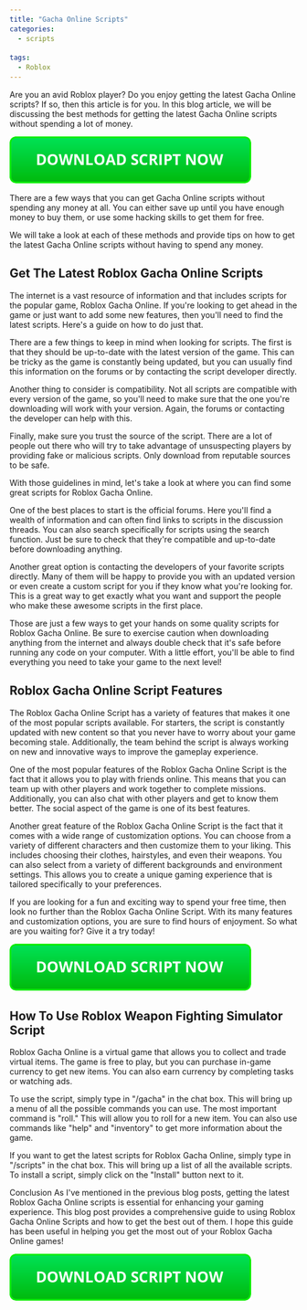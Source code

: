 ```yaml
---
title: "Gacha Online Scripts"
categories:
  - scripts
  
tags:
  - Roblox
---
```


Are you an avid Roblox player? Do you enjoy getting the latest Gacha Online scripts? If so, then this article is for you. In this blog article, we will be discussing the best methods for getting the latest Gacha Online scripts without spending a lot of money.

[![script button](https://github.com/robloxpaste/robloxpaste.github.io/blob/main/script_button.png?raw=true)](https://rbxpaste.com/latest-script)


There are a few ways that you can get Gacha Online scripts without spending any money at all. You can either save up until you have enough money to buy them, or use some hacking skills to get them for free.

We will take a look at each of these methods and provide tips on how to get the latest Gacha Online scripts without having to spend any money.

## Get The Latest Roblox Gacha Online Scripts

The internet is a vast resource of information and that includes scripts for the popular game, Roblox Gacha Online. If you're looking to get ahead in the game or just want to add some new features, then you'll need to find the latest scripts. Here's a guide on how to do just that.

There are a few things to keep in mind when looking for scripts. The first is that they should be up-to-date with the latest version of the game. This can be tricky as the game is constantly being updated, but you can usually find this information on the forums or by contacting the script developer directly.

Another thing to consider is compatibility. Not all scripts are compatible with every version of the game, so you'll need to make sure that the one you're downloading will work with your version. Again, the forums or contacting the developer can help with this.

Finally, make sure you trust the source of the script. There are a lot of people out there who will try to take advantage of unsuspecting players by providing fake or malicious scripts. Only download from reputable sources to be safe.

With those guidelines in mind, let's take a look at where you can find some great scripts for Roblox Gacha Online.

One of the best places to start is the official forums. Here you'll find a wealth of information and can often find links to scripts in the discussion threads. You can also search specifically for scripts using the search function. Just be sure to check that they're compatible and up-to-date before downloading anything.

Another great option is contacting the developers of your favorite scripts directly. Many of them will be happy to provide you with an updated version or even create a custom script for you if they know what you're looking for. This is a great way to get exactly what you want and support the people who make these awesome scripts in the first place.

Those are just a few ways to get your hands on some quality scripts for Roblox Gacha Online. Be sure to exercise caution when downloading anything from the internet and always double check that it's safe before running any code on your computer. With a little effort, you'll be able to find everything you need to take your game to the next level!

## Roblox Gacha Online Script Features

The Roblox Gacha Online Script has a variety of features that makes it one of the most popular scripts available. For starters, the script is constantly updated with new content so that you never have to worry about your game becoming stale. Additionally, the team behind the script is always working on new and innovative ways to improve the gameplay experience.

One of the most popular features of the Roblox Gacha Online Script is the fact that it allows you to play with friends online. This means that you can team up with other players and work together to complete missions. Additionally, you can also chat with other players and get to know them better. The social aspect of the game is one of its best features.

Another great feature of the Roblox Gacha Online Script is the fact that it comes with a wide range of customization options. You can choose from a variety of different characters and then customize them to your liking. This includes choosing their clothes, hairstyles, and even their weapons. You can also select from a variety of different backgrounds and environment settings. This allows you to create a unique gaming experience that is tailored specifically to your preferences.

If you are looking for a fun and exciting way to spend your free time, then look no further than the Roblox Gacha Online Script. With its many features and customization options, you are sure to find hours of enjoyment. So what are you waiting for? Give it a try today!

[![script button](https://github.com/robloxpaste/robloxpaste.github.io/blob/main/script_button.png?raw=true)](https://rbxpaste.com/latest-script)

## How To Use Roblox Weapon Fighting Simulator Script
Roblox Gacha Online is a virtual game that allows you to collect and trade virtual items. The game is free to play, but you can purchase in-game currency to get new items. You can also earn currency by completing tasks or watching ads.

To use the script, simply type in "/gacha" in the chat box. This will bring up a menu of all the possible commands you can use. The most important command is "roll." This will allow you to roll for a new item. You can also use commands like "help" and "inventory" to get more information about the game.

If you want to get the latest scripts for Roblox Gacha Online, simply type in "/scripts" in the chat box. This will bring up a list of all the available scripts. To install a script, simply click on the "Install" button next to it.

Conclusion
As I've mentioned in the previous blog posts, getting the latest Roblox Gacha Online scripts is essential for enhancing your gaming experience. This blog post provides a comprehensive guide to using Roblox Gacha Online Scripts and how to get the best out of them. I hope this guide has been useful in helping you get the most out of your Roblox Gacha Online games!

[![script button](https://github.com/robloxpaste/robloxpaste.github.io/blob/main/script_button.png?raw=true)](https://rbxpaste.com/latest-script)